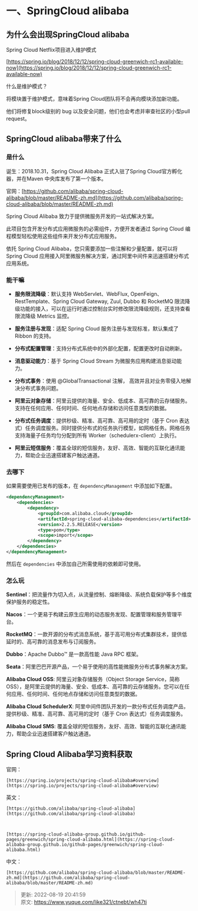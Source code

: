 # 一、SpringCloud alibaba

## 为什么会出现SpringCloud alibaba


Spring Cloud Netflix项目进入维护模式



[https://spring.io/blog/2018/12/12/spring-cloud-greenwich-rc1-available-now](https://spring.io/blog/2018/12/12/spring-cloud-greenwich-rc1-available-now)



什么是维护模式？



将模块置于维护模式，意味着Spring Cloud团队将不会再向模块添加新功能。



他们将修复block级别的 bug 以及安全问题，他们也会考虑并审查社区的小型pull request。



## SpringCloud alibaba带来了什么


### 是什么


诞生：2018.10.31，Spring Cloud Alibaba 正式入驻了Spring Cloud官方孵化器，并在Maven 中央库发布了第一个版本。



官网：[https://github.com/alibaba/spring-cloud-alibaba/blob/master/README-zh.md](https://github.com/alibaba/spring-cloud-alibaba/blob/master/README-zh.md)



Spring Cloud Alibaba 致力于提供微服务开发的一站式解决方案。



此项目包含开发分布式应用微服务的必需组件，方便开发者通过 Spring Cloud 编程模型轻松使用这些组件来开发分布式应用服务。



依托 Spring Cloud Alibaba，您只需要添加一些注解和少量配置，就可以将 Spring Cloud 应用接入阿里微服务解决方案，通过阿里中间件来迅速搭建分布式应用系统。



### 能干嘛


+ **服务限流降级**：默认支持 WebServlet、WebFlux, OpenFeign、RestTemplate、Spring Cloud Gateway, Zuul, Dubbo 和 RocketMQ 限流降级功能的接入，可以在运行时通过控制台实时修改限流降级规则，还支持查看限流降级 Metrics 监控。



+ **服务注册与发现**：适配 Spring Cloud 服务注册与发现标准，默认集成了 Ribbon 的支持。



+ **分布式配置管理**：支持分布式系统中的外部化配置，配置更改时自动刷新。



+ **消息驱动能力**：基于 Spring Cloud Stream 为微服务应用构建消息驱动能力。



+ **分布式事务**：使用 @GlobalTransactional  注解， 高效并且对业务零侵入地解决分布式事务问题。 



+ **阿里云对象存储**：阿里云提供的海量、安全、低成本、高可靠的云存储服务。支持在任何应用、任何时间、任何地点存储和访问任意类型的数据。



+ **分布式任务调度**：提供秒级、精准、高可靠、高可用的定时（基于 Cron 表达式）任务调度服务。同时提供分布式的任务执行模型，如网格任务。网格任务支持海量子任务均匀分配到所有 Worker（schedulerx-client）上执行。



+ **阿里云短信服务**：覆盖全球的短信服务，友好、高效、智能的互联化通讯能力，帮助企业迅速搭建客户触达通道。



### 去哪下


如果需要使用已发布的版本，在 `dependencyManagement` 中添加如下配置。



```xml
<dependencyManagement>
    <dependencies>
        <dependency>
            <groupId>com.alibaba.cloud</groupId>
            <artifactId>spring-cloud-alibaba-dependencies</artifactId>
            <version>2.2.5.RELEASE</version>
            <type>pom</type>
            <scope>import</scope>
        </dependency>
    </dependencies>
</dependencyManagement>
```



然后在 `dependencies` 中添加自己所需使用的依赖即可使用。



### 怎么玩


**Sentinel**：把流量作为切入点，从流量控制、熔断降级、系统负载保护等多个维度保护服务的稳定性。



**Nacos**：一个更易于构建云原生应用的动态服务发现、配置管理和服务管理平台。



**RocketMQ**：一款开源的分布式消息系统，基于高可用分布式集群技术，提供低延时的、高可靠的消息发布与订阅服务。



**Dubbo**：Apache Dubbo™ 是一款高性能 Java RPC 框架。



**Seata**：阿里巴巴开源产品，一个易于使用的高性能微服务分布式事务解决方案。



**Alibaba Cloud OSS**: 阿里云对象存储服务（Object Storage Service，简称 OSS），是阿里云提供的海量、安全、低成本、高可靠的云存储服务。您可以在任何应用、任何时间、任何地点存储和访问任意类型的数据。



**Alibaba Cloud SchedulerX**: 阿里中间件团队开发的一款分布式任务调度产品，提供秒级、精准、高可靠、高可用的定时（基于 Cron 表达式）任务调度服务。



**Alibaba Cloud SMS**: 覆盖全球的短信服务，友好、高效、智能的互联化通讯能力，帮助企业迅速搭建客户触达通道。



## Spring Cloud Alibaba学习资料获取


官网：



	[https://spring.io/projects/spring-cloud-alibaba#overview](https://spring.io/projects/spring-cloud-alibaba#overview)



英文：



	[https://github.com/alibaba/spring-cloud-alibaba](https://github.com/alibaba/spring-cloud-alibaba)



	[https://spring-cloud-alibaba-group.github.io/github-pages/greenwich/spring-cloud-alibaba.html](https://spring-cloud-alibaba-group.github.io/github-pages/greenwich/spring-cloud-alibaba.html)



中文：



	[https://github.com/alibaba/spring-cloud-alibaba/blob/master/README-zh.md](https://github.com/alibaba/spring-cloud-alibaba/blob/master/README-zh.md)



> 更新: 2022-08-19 20:41:59  
> 原文: <https://www.yuque.com/like321/ctnebt/wh47ti>